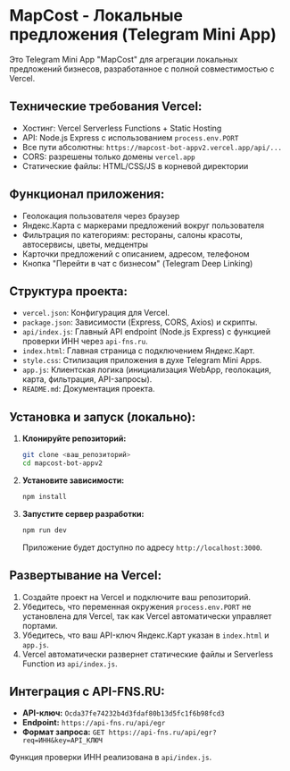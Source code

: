 # MapCost - Локальные предложения (Telegram Mini App)

Это Telegram Mini App "MapCost" для агрегации локальных предложений бизнесов, разработанное с полной совместимостью с Vercel.

## Технические требования Vercel:
- Хостинг: Vercel Serverless Functions + Static Hosting
- API: Node.js Express с использованием `process.env.PORT`
- Все пути абсолютны: `https://mapcost-bot-appv2.vercel.app/api/...`
- CORS: разрешены только домены `vercel.app`
- Статические файлы: HTML/CSS/JS в корневой директории

## Функционал приложения:
- Геолокация пользователя через браузер
- Яндекс.Карта с маркерами предложений вокруг пользователя
- Фильтрация по категориям: рестораны, салоны красоты, автосервисы, цветы, медцентры
- Карточки предложений с описанием, адресом, телефоном
- Кнопка "Перейти в чат с бизнесом" (Telegram Deep Linking)

## Структура проекта:
- `vercel.json`: Конфигурация для Vercel.
- `package.json`: Зависимости (Express, CORS, Axios) и скрипты.
- `api/index.js`: Главный API endpoint (Node.js Express) с функцией проверки ИНН через `api-fns.ru`.
- `index.html`: Главная страница с подключением Яндекс.Карт.
- `style.css`: Стилизация приложения в духе Telegram Mini Apps.
- `app.js`: Клиентская логика (инициализация WebApp, геолокация, карта, фильтрация, API-запросы).
- `README.md`: Документация проекта.

## Установка и запуск (локально):

1.  **Клонируйте репозиторий:**
    ```bash
    git clone <ваш_репозиторий>
    cd mapcost-bot-appv2
    ```
2.  **Установите зависимости:**
    ```bash
    npm install
    ```
3.  **Запустите сервер разработки:**
    ```bash
    npm run dev
    ```
    Приложение будет доступно по адресу `http://localhost:3000`.

## Развертывание на Vercel:

1.  Создайте проект на Vercel и подключите ваш репозиторий.
2.  Убедитесь, что переменная окружения `process.env.PORT` не установлена для Vercel, так как Vercel автоматически управляет портами.
3.  Убедитесь, что ваш API-ключ Яндекс.Карт указан в `index.html` и `app.js`.
4.  Vercel автоматически развернет статические файлы и Serverless Function из `api/index.js`.

## Интеграция с API-FNS.RU:

- **API-ключ:** `Ocda37fe74232b4d3fdaf80b13d5fc1f6b98fcd3`
- **Endpoint:** `https://api-fns.ru/api/egr`
- **Формат запроса:** `GET https://api-fns.ru/api/egr?req=ИНН&key=API_КЛЮЧ`

Функция проверки ИНН реализована в `api/index.js`.
